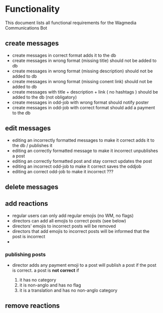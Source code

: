 # Functionality

This document lists all functional requirements for the Wagmedia Communications
Bot

## create messages

- create messages in correct format adds it to the db
- create messages in wrong format (missing title) should not be added to db
- create messages in wrong format (missing description) should not be added to
  db
- create messages in wrong format (missing conent link) should not be added to
  db
- create messages with title + description + link ( no hashtags ) should be
  added to the db (not obligatory)
- create messages in odd-job with wrong format should notify poster
- create messages in odd-job with correct format should add a payment to the db

## edit messages

- editing an incorrectly formatted messages to make it correct adds it to the db
  / publishes it
- editing an correctly formatted message to make it incorrect unpublishes a post
- editing an correctly formatted post and stay correct updates the post
- editing an incorrect odd-job to make it correct saves the oddjob
- editing an correct odd-job to make it incorrect ???

## delete messages

## add reactions

- regular users can only add regular emojis (no WM, no flags)
- directors can add all emojis to correct posts (see below)
- directors' emojis to incorrect posts will be removed
- directors that add emojis to incorrect posts will be informed that the post is
  incorrect
-

### publishing posts

- director adds any payment emoji to a post will publish a post if the post is
  correct. a post is **not correct** if

  1. it has no category
  2. it is non-anglo and has no flag
  3. it is a translation and has no non-anglo category

## remove reactions

